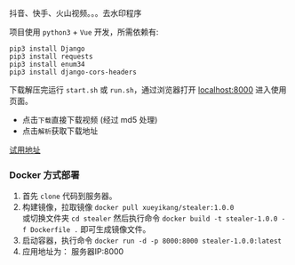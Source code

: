 
抖音、快手、火山视频。。。去水印程序 

项目使用 `python3` + `Vue` 开发，所需依赖有:
```shell script
pip3 install Django
pip3 install requests
pip3 install enum34
pip3 install django-cors-headers
```

下载解压完运行 `start.sh` 或 `run.sh`，通过浏览器打开 [localhost:8000](http://localhost:8000) 进入使用页面。

- 点击`下载`直接下载视频 (经过 md5 处理)
- 点击`解析`获取下载地址

[试用地址](http://www.didaho.com/#/watermark) 

### Docker 方式部署

1. 首先 `clone` 代码到服务器。
2. 构建镜像，拉取镜像 `docker pull xueyikang/stealer:1.0.0` <br/>
或切换文件夹 `cd stealer` 然后执行命令 `docker build -t stealer-1.0.0 -f Dockerfile .` 即可生成镜像文件。
3. 启动容器，执行命令 `docker run -d -p 8000:8000 stealer-1.0.0:latest`
4. 应用地址为： 服务器IP:8000
